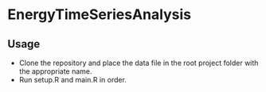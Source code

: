 # EnergyTimeSeriesAnalysis


## Usage
- Clone the repository and place the data file in the root project folder with the appropriate name.
- Run setup.R and main.R in order.
